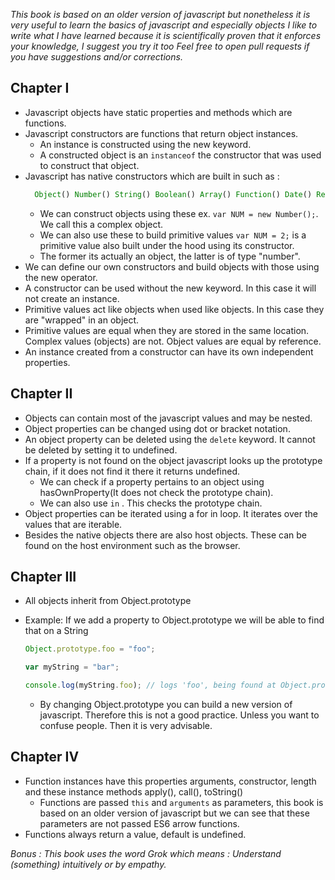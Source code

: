 _This book is based on an older version of javascript but nonetheless it is very useful to learn the basics of javascript and especially objects_
_I like to write what I have learned because it is scientifically proven that it enforces your knowledge, I suggest you try it too_
_Feel free to open pull requests if you have suggestions and/or corrections._

## Chapter I

- Javascript objects have static properties and methods which are functions.
- Javascript constructors are functions that return object instances.
  - An instance is constructed using the new keyword.
  - A constructed object is an `instanceof` the constructor that was used to construct that object.
- Javascript has native constructors which are built in such as :
  ```javascript
    Object() Number() String() Boolean() Array() Function() Date() RegExp() Error()
  ```
  - We can construct objects using these ex. `var NUM = new Number();`. We call this a complex object.
  - We can also use these to build primitive values `var NUM = 2;` is a primitive value also built under the hood using its constructor.
  - The former its actually an object, the latter is of type "number".
- We can define our own constructors and build objects with those using the new operator.
- A constructor can be used without the new keyword. In this case it will not create an instance.
- Primitive values act like objects when used like objects. In this case they are "wrapped" in an object.
- Primitive values are equal when they are stored in the same location. Complex values (objects) are not.
  Object values are equal by reference.
- An instance created from a constructor can have its own independent properties.

## Chapter II

- Objects can contain most of the javascript values and may be nested.
- Object properties can be changed using dot or bracket notation.
- An object property can be deleted using the `delete` keyword. It cannot be deleted by setting it to undefined.
- If a property is not found on the object javascript looks up the prototype chain, if it does not find it there it returns undefined.
  - We can check if a property pertains to an object using hasOwnProperty(It does not check the prototype chain).
  - We can also use `in` . This checks the prototype chain.
- Object properties can be iterated using a for in loop. It iterates over the values that are iterable.
- Besides the native objects there are also host objects. These can be found on the host environment such as the browser.

## Chapter III

- All objects inherit from Object.prototype
- Example: If we add a property to Object.prototype we will be able to find that on a String

  ```javascript
  Object.prototype.foo = "foo";

  var myString = "bar";

  console.log(myString.foo); // logs 'foo', being found at Object.prototype.foo via prototype chain
  ```

  - By changing Object.prototype you can build a new version of javascript. Therefore this is not a good practice. Unless you want to confuse people. Then it is very advisable.

## Chapter IV

- Function instances have this properties arguments, constructor, length and these instance methods apply(), call(), toString()
  - Functions are passed `this` and `arguments` as parameters, this book is based on an older version of javascript but we can see that these parameters are not passed ES6 arrow functions.
- Functions always return a value, default is undefined.

_Bonus : This book uses the word Grok which means : Understand (something) intuitively or by empathy._
